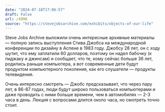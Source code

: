```yaml
---
date: "2024-07-18T17:06:57"
draft: False
url: /4998
source: "https://stevejobsarchive.com/exhibits/objects-of-our-life"
---
```


Steve Jobs Archive выложили очень интересные архивные материалы — полную запись выступления Стива Джобса на международной конференции по дизайну в Аспене в 1983 году. Джобсу 28 лет, он с ходу шутит, что ему заплатили 60 долларов, поэтому он надел бабочку (к пиджаку и джинсам) и сообщает, что те, кому сейчас больше 36 лет, родились раньше компьютера, а вот современные дети будут продуктом компьютерного поколения, как его слушатели — продукты телевидения. 

Очень интересно смотреть — Джобс предсказывает, что через пару лет, в 86-87 годах, люди будут широко пользоваться компьютерами и даже проводить с ними больше времени, чем в автомобилях — 2-3 часа в день. Лекция с вопросами длится около часа, но смотреть точно стоит.
